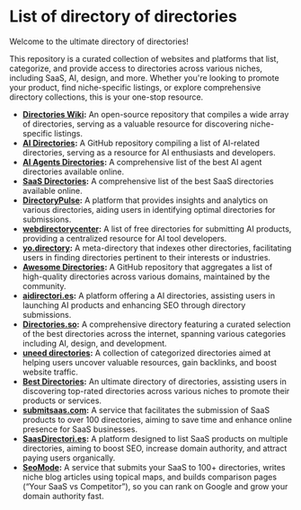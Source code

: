 # List of directory of directories

Welcome to the ultimate directory of directories!

This repository is a curated collection of websites and platforms that list, categorize, and provide access to directories across various niches, including SaaS, AI, design, and more. Whether you're looking to promote your product, find niche-specific listings, or explore comprehensive directory collections, this is your one-stop resource.

- **[Directories Wiki](https://directories.wiki):** An open-source repository that compiles a wide array of directories, serving as a valuable resource for discovering niche-specific listings.
- **[AI Directories](https://github.com/best-of-ai/ai-directories):** A GitHub repository compiling a list of AI-related directories, serving as a resource for AI enthusiasts and developers.
- **[AI Agents Directories](https://github.com/alternbits/awesome-ai-agents-directories):** A comprehensive list of the best AI agent directories available online.
- **[SaaS Directories](https://github.com/mahseema/awesome-saas-directories):** A comprehensive list of the best SaaS directories available online.
- **[DirectoryPulse](https://directorypulse.pro/):** A platform that provides insights and analytics on various directories, aiding users in identifying optimal directories for submissions.
- **[webdirectorycenter](https://webdirectorycenter.com):** A list of free directories for submitting AI products, providing a centralized resource for AI tool developers. 
- **[yo.directory](https://yo.directory):** A meta-directory that indexes other directories, facilitating users in finding directories pertinent to their interests or industries.
- **[Awesome Directories](https://github.com/directorieswiki/awesome-directories):** A GitHub repository that aggregates a list of high-quality directories across various domains, maintained by the community.
- **[aidirectori.es](https://aidirectori.es):** A  platform offering a  AI directories, assisting users in launching AI products and enhancing SEO through directory submissions. 
- **[Directories.so](https://Directories.so):** A comprehensive directory featuring a curated selection of the best directories across the internet, spanning various categories including AI, design, and development. 
- **[uneed directories](https://uneed-directories.com):** A collection of categorized directories aimed at helping users uncover valuable resources, gain backlinks, and boost website traffic. 
- **[Best Directories](https://bestdirectories.org/):** An ultimate directory of directories, assisting users in discovering top-rated directories across various niches to promote their products or services. 
- **[submitsaas.com](https://submitsaas.com):** A service that facilitates the submission of SaaS products to over 100 directories, aiming to save time and enhance online presence for SaaS businesses. 
- **[SaasDirectori.es](https://SaasDirectori.es):** A platform designed to list SaaS products on multiple directories, aiming to boost SEO, increase domain authority, and attract paying users organically. 
- **[SeoMode](https://seomode.co):** A service that submits your SaaS to 100+ directories, writes niche blog articles using topical maps, and builds comparison pages (“Your SaaS vs Competitor”), so you can rank on Google and grow your domain authority fast.
